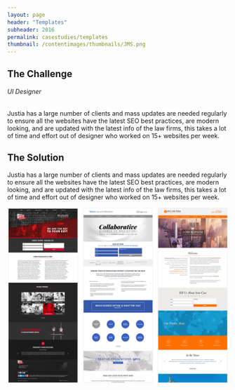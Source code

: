 ```yaml
---
layout: page
header: "Templates"
subheader: 2016
permalink: casestudies/templates
thumbnail: /contentimages/thumbnails/JMS.png
---
```



## The Challenge
###### UI Designer
<p></p>
Justia has a large number of clients and mass updates are needed regularly to ensure all the websites have the latest SEO best practices, are modern looking, and are updated with the latest info of the law firms, this takes a lot of time and effort out of designer who worked on 15+ websites per week. 

## The Solution

Justia has a large number of clients and mass updates are needed regularly to ensure all the websites have the latest SEO best practices, are modern looking, and are updated with the latest info of the law firms, this takes a lot of time and effort out of designer who worked on 15+ websites per week. 


<img class="img" src="/contentimages/casestudies/templates.png">